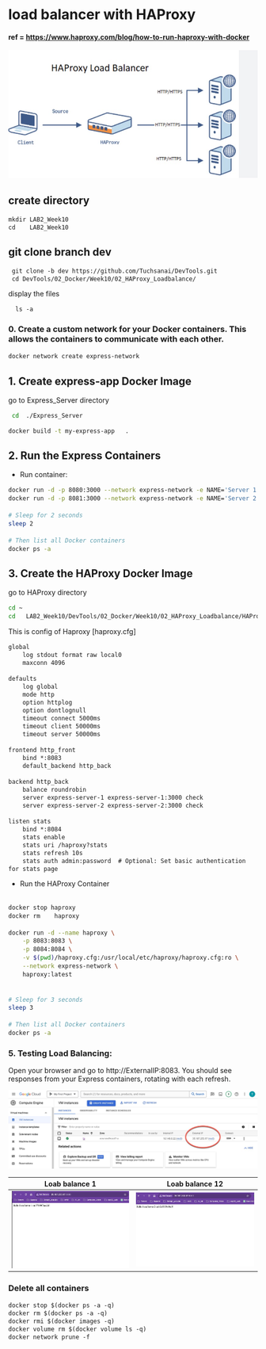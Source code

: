 # load balancer with HAProxy

####  ref = https://www.haproxy.com/blog/how-to-run-haproxy-with-docker

![HA proxy](./images/0.jpg)


## create directory

   
    mkdir LAB2_Week10
    cd    LAB2_Week10
    

## git clone branch dev
    
    
   ```
    git clone -b dev https://github.com/Tuchsanai/DevTools.git
    cd DevTools/02_Docker/Week10/02_HAProxy_Loadbalance/
   ```
   
   
  display the files
  
  ```
    ls -a
  ``` 

### 0. Create a custom network for your Docker containers. This allows the containers to communicate with each other.

```bash
docker network create express-network
```


## 1. Create express-app Docker Image

go to Express_Server directory

```bash
 cd  ./Express_Server
``` 

```bash
docker build -t my-express-app   . 
```


## 2. Run the Express Containers



- Run  container:

```bash
docker run -d -p 8080:3000 --network express-network -e NAME='Server 1' --name express-server-1 my-express-app
docker run -d -p 8081:3000 --network express-network -e NAME='Server 2' --name express-server-2 my-express-app

# Sleep for 2 seconds
sleep 2

# Then list all Docker containers
docker ps -a

```

## 3. Create the HAProxy Docker Image

go to HAProxy directory

```bash
cd ~
cd   LAB2_Week10/DevTools/02_Docker/Week10/02_HAProxy_Loadbalance/HAProxy/
```

This is config of Haproxy [haproxy.cfg]

```
global
    log stdout format raw local0
    maxconn 4096

defaults
    log global
    mode http
    option httplog
    option dontlognull
    timeout connect 5000ms
    timeout client 50000ms
    timeout server 50000ms

frontend http_front
    bind *:8083
    default_backend http_back

backend http_back
    balance roundrobin
    server express-server-1 express-server-1:3000 check
    server express-server-2 express-server-2:3000 check

listen stats
    bind *:8084
    stats enable
    stats uri /haproxy?stats
    stats refresh 10s
    stats auth admin:password  # Optional: Set basic authentication for stats page

```

- Run the HAProxy Container



```bash

docker stop haproxy
docker rm    haproxy 

docker run -d --name haproxy \
    -p 8083:8083 \
    -p 8084:8084 \
    -v $(pwd)/haproxy.cfg:/usr/local/etc/haproxy/haproxy.cfg:ro \
    --network express-network \
    haproxy:latest


# Sleep for 3 seconds
sleep 3

# Then list all Docker containers
docker ps -a


```





### 5. Testing Load Balancing:

Open your browser and go to http://ExternalIP:8083. You should see responses from your Express containers, rotating with each refresh.

![myip](./images/ip0.jpg)   



| Loab balance 1 | Loab balance 12|
|----------|----------|
|   ![Page1](./images/1.jpg)       |    ![Page1](./images/2.jpg)      |



### Delete all containers

```
docker stop $(docker ps -a -q)  
docker rm $(docker ps -a -q) 
docker rmi $(docker images -q) 
docker volume rm $(docker volume ls -q)  
docker network prune -f
```
